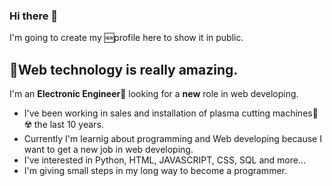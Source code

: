 ### Hi there 👋

I'm going to create my 🆕profile here to show it in public.

## 🐻Web technology is really amazing.

I'm an **Electronic Engineer🤖** looking for a **new** role in web developing.

- I've been working in sales and installation of plasma cutting machines🚀☢️ the last 10 years.
- Currently I'm learnig about programming and Web developing because I want to get a new job in web developing.
- I've interested in Python, HTML, JAVASCRIPT, CSS, SQL and more...
- I'm giving small steps in my long way to become a programmer.

<!--
**GuillermoGTN/GuillermoGTN** is a ✨ _special_ ✨ repository because its `README.md` (this file) appears on your GitHub profile.

Here are some ideas to get you started:

- 🔭 I’m currently working on ...
- 🌱 I’m currently learning ...
- 👯 I’m looking to collaborate on ...
- 🤔 I’m looking for help with ...
- 💬 Ask me about ...
- 📫 How to reach me: ...
- 😄 Pronouns: ...
- ⚡ Fun fact: ...
-->
